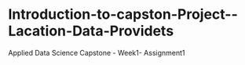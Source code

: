 # Introduction-to-capston-Project--Lacation-Data-Providets
Applied Data Science Capstone - Week1- Assignment1

